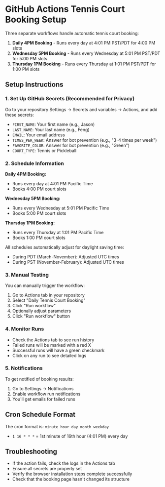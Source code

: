 # GitHub Actions Tennis Court Booking Setup

Three separate workflows handle automatic tennis court booking:

1. **Daily 4PM Booking** - Runs every day at 4:01 PM PST/PDT for 4:00 PM slots
2. **Wednesday 5PM Booking** - Runs every Wednesday at 5:01 PM PST/PDT for 5:00 PM slots
3. **Thursday 1PM Booking** - Runs every Thursday at 1:01 PM PST/PDT for 1:00 PM slots

## Setup Instructions

### 1. Set Up GitHub Secrets (Recommended for Privacy)

Go to your repository Settings → Secrets and variables → Actions, and add these secrets:

- `FIRST_NAME`: Your first name (e.g., Jason)
- `LAST_NAME`: Your last name (e.g., Feng)
- `EMAIL`: Your email address
- `TIMES_PER_WEEK`: Answer for bot prevention (e.g., "3-4 times per week")
- `FAVORITE_COLOR`: Answer for bot prevention (e.g., "Green")
- `COURT_TYPE`: Tennis or Pickleball

### 2. Schedule Information

**Daily 4PM Booking:**
- Runs every day at 4:01 PM Pacific Time
- Books 4:00 PM court slots

**Wednesday 5PM Booking:**
- Runs every Wednesday at 5:01 PM Pacific Time  
- Books 5:00 PM court slots

**Thursday 1PM Booking:**
- Runs every Thursday at 1:01 PM Pacific Time
- Books 1:00 PM court slots

All schedules automatically adjust for daylight saving time:
- During PDT (March-November): Adjusted UTC times
- During PST (November-February): Adjusted UTC times

### 3. Manual Testing

You can manually trigger the workflow:
1. Go to Actions tab in your repository
2. Select "Daily Tennis Court Booking"
3. Click "Run workflow"
4. Optionally adjust parameters
5. Click "Run workflow" button

### 4. Monitor Runs

- Check the Actions tab to see run history
- Failed runs will be marked with a red X
- Successful runs will have a green checkmark
- Click on any run to see detailed logs

### 5. Notifications

To get notified of booking results:
1. Go to Settings → Notifications
2. Enable workflow run notifications
3. You'll get emails for failed runs

## Cron Schedule Format

The cron format is: `minute hour day month weekday`
- `1 16 * * *` = 1st minute of 16th hour (4:01 PM) every day

## Troubleshooting

- If the action fails, check the logs in the Actions tab
- Ensure all secrets are properly set
- Verify the browser installation steps complete successfully
- Check that the booking page hasn't changed its structure